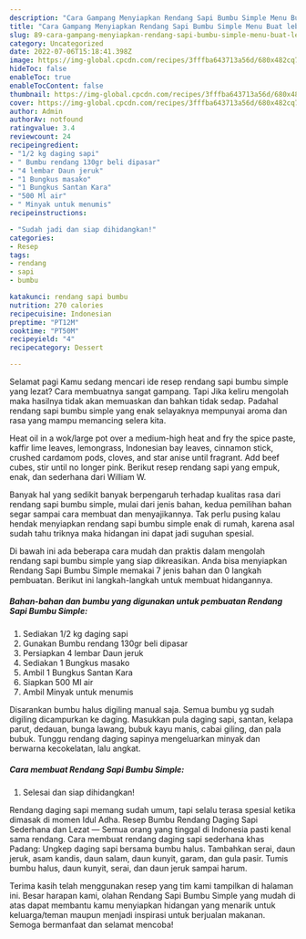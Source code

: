 ```yaml
---
description: "Cara Gampang Menyiapkan Rendang Sapi Bumbu Simple Menu Buat lebaran"
title: "Cara Gampang Menyiapkan Rendang Sapi Bumbu Simple Menu Buat lebaran"
slug: 89-cara-gampang-menyiapkan-rendang-sapi-bumbu-simple-menu-buat-lebaran
category: Uncategorized
date: 2022-07-06T15:18:41.398Z
image: https://img-global.cpcdn.com/recipes/3fffba643713a56d/680x482cq70/rendang-sapi-bumbu-simple-foto-resep-utama.jpg
hideToc: false
enableToc: true
enableTocContent: false
thumbnail: https://img-global.cpcdn.com/recipes/3fffba643713a56d/680x482cq70/rendang-sapi-bumbu-simple-foto-resep-utama.jpg
cover: https://img-global.cpcdn.com/recipes/3fffba643713a56d/680x482cq70/rendang-sapi-bumbu-simple-foto-resep-utama.jpg
author: Admin
authorAv: notfound
ratingvalue: 3.4
reviewcount: 24
recipeingredient:
- "1/2 kg daging sapi"
- " Bumbu rendang 130gr beli dipasar"
- "4 lembar Daun jeruk"
- "1 Bungkus masako"
- "1 Bungkus Santan Kara"
- "500 Ml air"
- " Minyak untuk menumis"
recipeinstructions:

- "Sudah jadi dan siap dihidangkan!"
categories:
- Resep
tags:
- rendang
- sapi
- bumbu

katakunci: rendang sapi bumbu 
nutrition: 270 calories
recipecuisine: Indonesian
preptime: "PT12M"
cooktime: "PT50M"
recipeyield: "4"
recipecategory: Dessert

---
```



Selamat pagi Kamu sedang mencari ide resep rendang sapi bumbu simple yang lezat? Cara membuatnya sangat gampang. Tapi Jika keliru mengolah maka hasilnya tidak akan memuaskan dan bahkan tidak sedap. Padahal rendang sapi bumbu simple yang enak selayaknya mempunyai aroma dan rasa yang mampu memancing selera kita.


Heat oil in a wok/large pot over a medium-high heat and fry the spice paste, kaffir lime leaves, lemongrass, Indonesian bay leaves, cinnamon stick, crushed cardamom pods, cloves, and star anise until fragrant. Add beef cubes, stir until no longer pink. Berikut resep rendang sapi yang empuk, enak, dan sederhana dari William W.

Banyak hal yang sedikit banyak berpengaruh terhadap kualitas rasa dari rendang sapi bumbu simple, mulai dari jenis bahan, kedua pemilihan bahan segar sampai cara membuat dan menyajikannya. Tak perlu pusing kalau hendak menyiapkan rendang sapi bumbu simple enak di rumah, karena asal sudah tahu triknya maka hidangan ini dapat jadi suguhan spesial.


Di bawah ini ada beberapa cara mudah dan praktis dalam mengolah rendang sapi bumbu simple yang siap dikreasikan. Anda bisa menyiapkan Rendang Sapi Bumbu Simple memakai 7 jenis bahan dan 0 langkah pembuatan. Berikut ini langkah-langkah untuk membuat hidangannya.

<!--inarticleads1-->

##### Bahan-bahan dan bumbu yang digunakan untuk pembuatan Rendang Sapi Bumbu Simple:

1. Sediakan 1/2 kg daging sapi
1. Gunakan  Bumbu rendang 130gr beli dipasar
1. Persiapkan 4 lembar Daun jeruk
1. Sediakan 1 Bungkus masako
1. Ambil 1 Bungkus Santan Kara
1. Siapkan 500 Ml air
1. Ambil  Minyak untuk menumis


Disarankan bumbu halus digiling manual saja. Semua bumbu yg sudah digiling dicampurkan ke daging. Masukkan pula daging sapi, santan, kelapa parut, dedauan, bunga lawang, bubuk kayu manis, cabai giling, dan pala bubuk. Tunggu rendang daging sapinya mengeluarkan minyak dan berwarna kecokelatan, lalu angkat. 

<!--inarticleads2-->

##### Cara membuat Rendang Sapi Bumbu Simple:


1. Selesai dan siap dihidangkan!

Rendang daging sapi memang sudah umum, tapi selalu terasa spesial ketika dimasak di momen Idul Adha. Resep Bumbu Rendang Daging Sapi Sederhana dan Lezat — Semua orang yang tinggal di Indonesia pasti kenal sama rendang. Cara membuat rendang daging sapi sederhana khas Padang: Ungkep daging sapi bersama bumbu halus. Tambahkan serai, daun jeruk, asam kandis, daun salam, daun kunyit, garam, dan gula pasir. Tumis bumbu halus, daun kunyit, serai, dan daun jeruk sampai harum. 

Terima kasih telah menggunakan resep yang tim kami tampilkan di halaman ini. Besar harapan kami, olahan Rendang Sapi Bumbu Simple yang mudah di atas dapat membantu kamu menyiapkan hidangan yang menarik untuk keluarga/teman maupun menjadi inspirasi untuk berjualan makanan. Semoga bermanfaat dan selamat mencoba!

